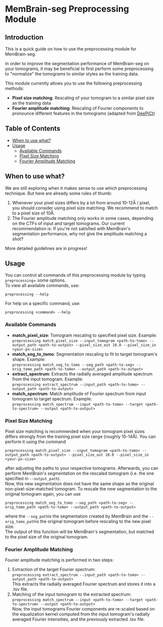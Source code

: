 # MemBrain-seg Preprocessing Module

## Introduction

This is a quick guide on how to use the preprocessing module for MemBrain-seg. 

In order to improve the segmentation performance of MemBrain-seg on your tomograms,
it may be beneficial to first perform some preprocessing to "normalize" the tomograms
to similar styles as the training data.

This module currently allows you to use the following preprocessing methods:
- **Pixel size matching**: Rescaling of your tomogram to a similar pixel size as the training data
- **Fourier amplitude matching**: Rescaling of Fourier components to pronounce different features in the tomograms (adapted from [DeePiCt](https://github.com/ZauggGroup/DeePiCt))

## Table of Contents
- [When to use what?](#when-to-use-what)
- [Usage](#usage)
  - [Available Commands](#available-commands)
  - [Pixel Size Matching](#pixel-size-matching)
  - [Fourier Amplitude Matching](#fourier-amplitude-matching)


## When to use what?

We are still exploring when it makes sense to use which preprocessing technique. But here are 
already some rules of thumb:

1. Whenever your pixel sizes differs by a lot from around 10-12&Aring; / pixel, you should consider using pixel size matching. We recommend to match to a pixel size of 10&Aring;.
2. The Fourier amplitude matching only works in some cases, depending on the CTFs of input 
and target tomograms. Our current recommendation is: If you're not satisfied with MemBrain's 
segmentation performance, why not give the amplitude matching a shot?

More detailed guidelines are in progress!

## Usage
You can control all commands of this preprocessing module by typing `preprocessing`+ some options.  
To view all available commands, use:

`preprocessing --help`

For help on a specific command, use:

`preprocessing <command> --help`

### **Available Commands**


- **match_pixel_size**: Tomogram rescaling to specified pixel size. Example:  
`preprocessing match_pixel_size --input_tomogram <path-to-tomo> --output_path <path-to-output> --pixel_size_out 10.0 --pixel_size_in <your-px-size>`
- **match_seg_to_tomo**: Segmentation rescaling to fit to target tomogram's shape. Example:  
`preprocessing match_seg_to_tomo --seg_path <path-to-seg> --orig_tomo_path <path-to-tomo> --output_path <path-to-output>`
- **extract_spectrum**: Extracts the radially averaged amplitude spectrum from the input tomogram. Example:  
`preprocessing extract_spectrum --input_path <path-to-tomo> --output_path <path-to-output>`
- **match_spectrum**: Match amplitude of Fourier spectrum from input tomogram to target spectrum. Example:  
`preprocessing match_spectrum --input <path-to-tomo> --target <path-to-spectrum> --output <path-to-output>`


### **Pixel Size Matching**
Pixel size matching is recommended when your tomogram pixel sizes differs strongly from the training pixel size range (roughly 10-14&Aring;). You can perform it using the command

`preprocessing match_pixel_size --input_tomogram <path-to-tomo> --output_path <path-to-output> --pixel_size_out 10.0 --pixel_size_in <your-px-size>`

after adjusting the paths to your respective tomograms.
Afterwards, you can perform MemBrain's segmentation on the rescaled tomogram (i.e. the one specified in `--output_path`).  
Now, this new segmentation does not have the same shape as the original non-pixel-size-matched tomogram. To rescale the new segmentation to the original tomogram again, you can use

`preprocessing match_seg_to_tomo --seg_path <path-to-seg> --orig_tomo_path <path-to-tomo> --output_path <path-to-output>`

where the `--seg_path`is the segmentation created by MemBrain and the `--orig_tomo_path`is the original tomogram before rescaling to the new pixel size.  
The output of this function will be MemBrain's segmentation, but matched to the pixel size of the original tomogram.


### **Fourier Amplitude Matching**
Fourier amplitude matching is performed in two steps:

1. Extraction of the target Fourier spectrum:  
`preprocessing extract_spectrum --input_path <path-to-tomo> --output_path <path-to-output>`  
This extracts the radially averaged Fourier spectrum and stores it into a .tsv file.
2. Matching of the input tomogram to the extracted spectrum:  
`preprocessing match_spectrum --input <path-to-tomo> --target <path-to-spectrum> --output <path-to-output>`  
Now, the input tomograms Fourier components are re-scaled based on the equalization kernel computed from the input tomogram's radially averaged Fourier intensities, and the previously extracted .tsv file.
